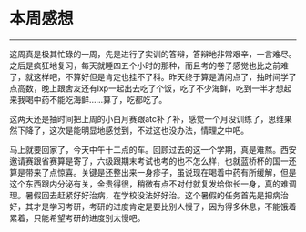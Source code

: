 # 本周感想

---

这周真是极其忙碌的一周，先是进行了实训的答辩，答辩地非常艰辛，一言难尽。之后是疯狂地复习，每天就睡四五个小时的那种，而且考的卷子感觉也比之前难了，就这样吧，不算好但是肯定也挂不了科。昨天终于算是清闲点了，抽时间学了点高数，晚上跟舍友还有lxp一起出去吃了个饭，吃了不少海鲜，吃到一半才想起来我喝中药不能吃海鲜……算了，吃都吃了。

这两天还是抽时间把上周的小白月赛跟atc补了补，感觉一个月没训练了，思维果然下降了，这次是能明显地感觉到，不过这也没办法，情理之中吧。

马上就要回家了，今天中午十二点的车。回顾过去的这一个学期，真是难熬。西安邀请赛跟省赛算是寄了，六级跟期末考试也考的也不怎么样，也就蓝桥杯的国一还算是带来了点惊喜。关键是还整出来一身疹子，虽说现在喝着中药有所缓解，但是这个东西跟内分泌有关，金贵得很，稍微有点不对付就复发给你长一身，真的难调理。暑假回去赶紧好好治病，在学校没法好好治。这个暑假的任务首先是把病治好，其才是学习考研，考研的进度肯定是要比别人慢了，因为得多休息，不能饿着累着，只能希望考研的进度别太慢吧。
